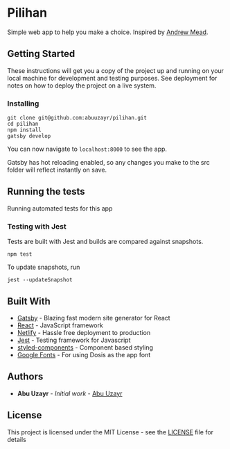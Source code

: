 # Pilihan

Simple web app to help you make a choice. Inspired by [Andrew Mead](https://mead.io).

## Getting Started

These instructions will get you a copy of the project up and running on your local machine for development and testing purposes. See deployment for notes on how to deploy the project on a live system.

### Installing

```
git clone git@github.com:abuuzayr/pilihan.git
cd pilihan
npm install
gatsby develop
```

You can now navigate to `localhost:8000` to see the app. 

Gatsby has hot reloading enabled, so any changes you make to the src folder will reflect instantly on save.

## Running the tests

Running automated tests for this app

### Testing with Jest

Tests are built with Jest and builds are compared against snapshots.

```
npm test
```

To update snapshots, run

```
jest --updateSnapshot
```

## Built With

* [Gatsby](https://www.gatsbyjs.org/) - Blazing fast modern site generator for React
* [React](https://reactjs.org/) - JavaScript framework
* [Netlify](https://www.netlify.com/) - Hassle free deployment to production
* [Jest](https://jestjs.io/) - Testing framework for Javascript
* [styled-components](https://www.styled-components.com/) - Component based styling
* [Google Fonts](https://fonts.google.com/) - For using Dosis as the app font

## Authors

* **Abu Uzayr** - *Initial work* - [Abu Uzayr](https://github.com/abuuzayr)

## License

This project is licensed under the MIT License - see the [LICENSE](LICENSE) file for details
